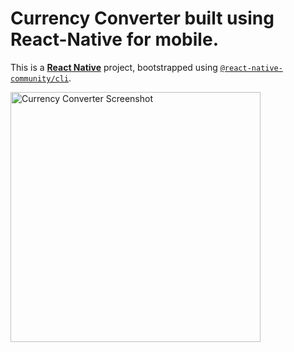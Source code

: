 # Currency Converter built using React-Native for mobile.

This is a [**React Native**](https://reactnative.dev) project, bootstrapped using [`@react-native-community/cli`](https://github.com/react-native-community/cli).

<img src="https://github.com/joyal-jij0/currencyConverter-React-Native/assets/109350246/2b6bf0b3-1da5-467e-9cdb-82180b6056ca" alt="Currency Converter Screenshot" width="400"/>
